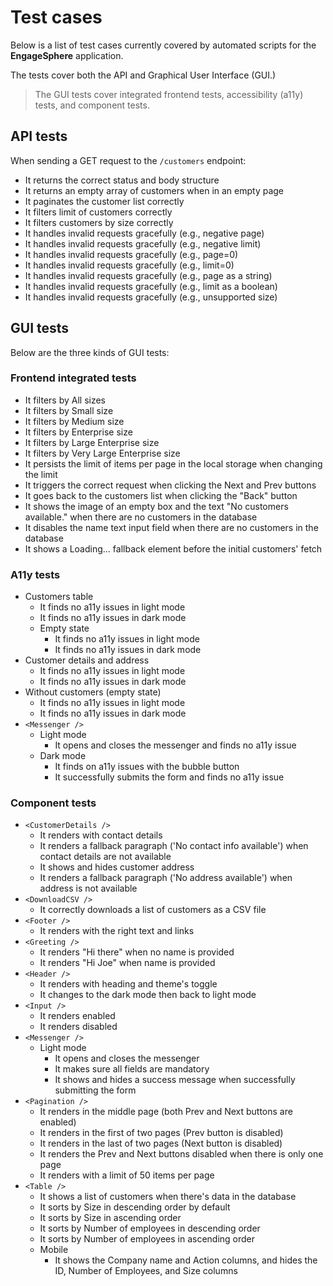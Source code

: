 # Test cases

Below is a list of test cases currently covered by automated scripts for the **EngageSphere** application.

The tests cover both the API and Graphical User Interface (GUI.)

> The GUI tests cover integrated frontend tests, accessibility (a11y) tests, and component tests.

## API tests

When sending a GET request to the `/customers` endpoint:

- It returns the correct status and body structure
- It returns an empty array of customers when in an empty page
- It paginates the customer list correctly
- It filters limit of customers correctly
- It filters customers by size correctly
- It handles invalid requests gracefully (e.g., negative page)
- It handles invalid requests gracefully (e.g., negative limit)
- It handles invalid requests gracefully (e.g., page=0)
- It handles invalid requests gracefully (e.g., limit=0)
- It handles invalid requests gracefully (e.g., page as a string)
- It handles invalid requests gracefully (e.g., limit as a boolean)
- It handles invalid requests gracefully (e.g., unsupported size)

## GUI tests

Below are the three kinds of GUI tests:

### Frontend integrated tests

- It filters by All sizes
- It filters by Small size
- It filters by Medium size
- It filters by Enterprise size
- It filters by Large Enterprise size
- It filters by Very Large Enterprise size
- It persists the limit of items per page in the local storage when changing the limit
- It triggers the correct request when clicking the Next and Prev buttons
- It goes back to the customers list when clicking the "Back" button
- It shows the image of an empty box and the text "No customers available." when there are no customers in the database
- It disables the name text input field when there are no customers in the database
- It shows a Loading... fallback element before the initial customers' fetch

### A11y tests

- Customers table
  - It finds no a11y issues in light mode
  - It finds no a11y issues in dark mode
  - Empty state
    - It finds no a11y issues in light mode
    - It finds no a11y issues in dark mode
- Customer details and address
  - It finds no a11y issues in light mode
  - It finds no a11y issues in dark mode
- Without customers (empty state)
  - It finds no a11y issues in light mode
  - It finds no a11y issues in dark mode
- `<Messenger />`
  - Light mode
    - It opens and closes the messenger and finds no a11y issue
  - Dark mode
    - It finds on a11y issues with the bubble button
    - It successfully submits the form and finds no a11y issue

### Component tests

- `<CustomerDetails />`
  - It renders with contact details
  - It renders a fallback paragraph ('No contact info available') when contact details are not available
  - It shows and hides customer address
  - It renders a fallback paragraph ('No address available') when address is not available
- `<DownloadCSV />`
  - It correctly downloads a list of customers as a CSV file
- `<Footer />`
  - It renders with the right text and links
- `<Greeting />`
  - It renders "Hi there" when no name is provided
  - It renders "Hi Joe" when name is provided
- `<Header />`
  - It renders with heading and theme's toggle
  - It changes to the dark mode then back to light mode
- `<Input />`
  - It renders enabled
  - It renders disabled
- `<Messenger />`
  - Light mode
    - It opens and closes the messenger
    - It makes sure all fields are mandatory
    - It shows and hides a success message when successfully submitting the form
- `<Pagination />`
  - It renders in the middle page (both Prev and Next buttons are enabled)
  - It renders in the first of two pages (Prev button is disabled)
  - It renders in the last of two pages (Next button is disabled)
  - It renders the Prev and Next buttons disabled when there is only one page
  - It renders with a limit of 50 items per page
- `<Table />`
  - It shows a list of customers when there's data in the database
  - It sorts by Size in descending order by default
  - It sorts by Size in ascending order
  - It sorts by Number of employees in descending order
  - It sorts by Number of employees in ascending order
  - Mobile
    - It shows the Company name and Action columns, and hides the ID, Number of Employees, and Size columns

